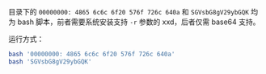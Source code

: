 目录下的 `00000000: 4865 6c6c 6f20 576f 726c 640a` 和 `SGVsbG8gV29ybGQK` 均为 bash 脚本，前者需要系统安装支持 `-r` 参数的 xxd，后者仅需 base64 支持。

运行方式：

```bash
bash '00000000: 4865 6c6c 6f20 576f 726c 640a'
bash 'SGVsbG8gV29ybGQK'
```
